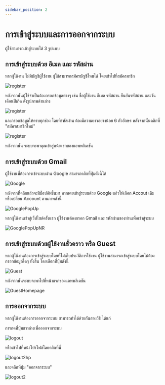 ```yaml
---
sidebar_position: 2
---
```


# การเข้าสู่ระบบและการออกจากระบบ

ผู้ใช้สามารถเข้าสู่ระบบได้ 3 รูปแบบ

## การเข้าสู่ระบบด้วย อีเมล และ รหัสผ่าน

หากผู้ใช้งาน ไม่มีบัญชีผู้ใช้งาน ผู้ใช้สามารถสมัครบัญชีใหมได้ โดยเข้าไปที่สมัคสมาชิก

![register](../img/goToRegis.png)

หลังจากนั้นผู้ใช้จำเป็นต้องกรอกข้อมูลต่างๆ เช่น ชื่อผู้ใช้งาน อีเมล รหัสผ่าน ยืนยันรหัสผ่าน และวันเดือนปีเกิด ดังรูปภาพด้านล่าง

![register](../img/registor.png)

และกรอกข้อมูลให้ครบทุกช่อง โดยที่รหัสผ่าน ต้องมีความยาวอย่างน้อย 6 ตัวอักษร หลังจากนั้นคลิกที่ "สมัครสมาชิกใหม่"

![register](../img/finishRegis.png)

หลังจากนั้น ระบบจะพาคุณเข้าสู่หน้าแรกของแอพพลิเคชัน

## การเข้าสู่ระบบด้วย Gmail

ผู้ใช้งานที่ต้องการเข้าระบบผ่าน Google สามารถคลิกที่ปุ่มดังนี้ได้

![Google](../img/googleButton.png)

หลังจากที่คลิกแล้วจะมีป๊อปอัพขึ้นมา หากเคยเข้าสู่ระบบด้วย Google แล้วให้เลือก Accout เดิมหรือเปลี่ยน Account ตามภาพดังนี้

![GooglePopUp](../img/googlePopup.png)

หากผู้ใช้งานเข้าสู่เว็ปไซต์ครั้งแรก ผู้ใช้งานต้องกรอก Gmail และ รหัสผ่านของท่านเพื่อเข้าสู่ระบบ

![GooglePopUpNR](../img/googlePopupNR.png)

## การเข้าสู่ระบบด้วยผู้ใช้งานชั่วคราว หรือ Guest

หากผู้ใช้งานต้องการเข้าสู่ระบบโดยที่ไม่เก็บประวัติการใช้งาน ผู้ใช้งานสามารถเข้าสู่ระบบโดยไม่ต้องกรอกข้อมูลใดๆ ทั้งสิ้น โดยเลือกที่ปุ่มดังนี้

![Guest](../img/guestLogin.png)

หลังจากนั้นระบบจะพาไปที่หน้าแรกของแอพพลิเคชัน

![GuestHomepage](../img/guestHomepage.png)

## การออกจากระบบ

หากผู้ใช้งานต้องการออกจากระบบ สามารถทำได้ด้วยกันสองวิธี ได้แก่

การกดที่ปุ่มขวาล่างเพื่อออกจากระบบ

![logout](../img/logout%201.png)

หรือเข้าไปที่หน้าโปรไฟล์โดยคลิกที่นี่

![logout2hp](../img/logout%202%20-%20hp.png)

และคลิกที่ปุ่ม "ออกจากระบบ"

![logout2](../img/logout%202.png)